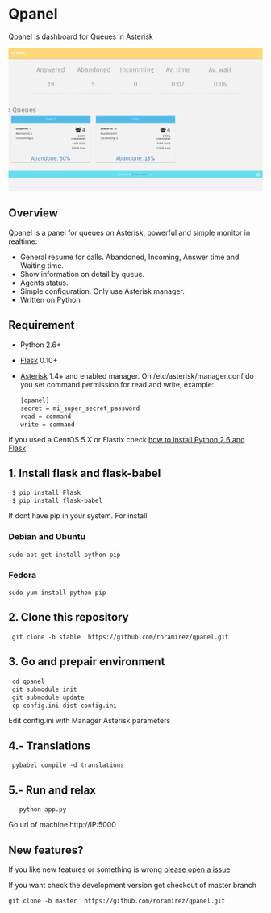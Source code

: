 # Qpanel

Qpanel is dashboard for Queues in Asterisk

![Demo](samples/animation.gif)

## Overview

Qpanel is a panel for queues on Asterisk, powerful and simple monitor in realtime:

* General resume for calls. Abandoned, Incoming, Answer time and Waiting time.
* Show information on detail by queue.
* Agents status.
* Simple configuration. Only use Asterisk manager.
* Written on Python


## Requirement
 * Python 2.6+
 * [Flask](http://flask.pocoo.org/) 0.10+
 * [Asterisk](http://www.asterisk.org) 1.4+ and enabled manager.
    On /etc/asterisk/manager.conf do you set command permission for read and write, example:

    ```
    [qpanel]
    secret = mi_super_secret_password
    read = command
    write = command
    ```

 If you used a CentOS 5.X or Elastix check [how to install Python 2.6 and Flask](doc/README.Centos5.md)

## 1. Install flask and flask-babel
```
 $ pip install Flask
 $ pip install flask-babel
```
If dont have pip in your system. For install

### Debian and Ubuntu
 ```
 sudo apt-get install python-pip
 ```

### Fedora
 ```
 sudo yum install python-pip
 ```


## 2. Clone this repository
```
 git clone -b stable  https://github.com/roramirez/qpanel.git
```
##  3. Go and prepair environment
 ```
  cd qpanel
  git submodule init
  git submodule update
  cp config.ini-dist config.ini
 ```
  Edit config.ini with Manager Asterisk parameters

## 4.- Translations
 ```
  pybabel compile -d translations
 ```


## 5.- Run and relax
 ```
    python app.py
 ```

Go url of machine http://IP:5000

## New features?
If you like new features or something is wrong [please open a issue](https://github.com/roramirez/qpanel/issues/new)

If you want check the development version get checkout of master branch

 ```
 git clone -b master  https://github.com/roramirez/qpanel.git
 ```
